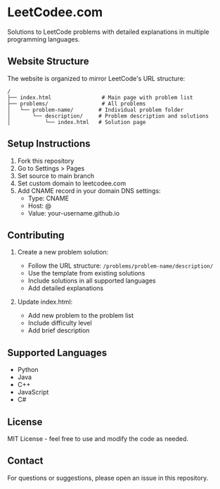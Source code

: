 # LeetCodee.com

Solutions to LeetCode problems with detailed explanations in multiple programming languages.

## Website Structure

The website is organized to mirror LeetCode's URL structure:

```
/
├── index.html                # Main page with problem list
├── problems/                 # All problems
│   └── problem-name/        # Individual problem folder
│       └── description/     # Problem description and solutions
│           └── index.html   # Solution page
```

## Setup Instructions

1. Fork this repository
2. Go to Settings > Pages
3. Set source to main branch
4. Set custom domain to leetcodee.com
5. Add CNAME record in your domain DNS settings:
   - Type: CNAME
   - Host: @
   - Value: your-username.github.io

## Contributing

1. Create a new problem solution:
   - Follow the URL structure: `/problems/problem-name/description/`
   - Use the template from existing solutions
   - Include solutions in all supported languages
   - Add detailed explanations

2. Update index.html:
   - Add new problem to the problem list
   - Include difficulty level
   - Add brief description

## Supported Languages

- Python
- Java
- C++
- JavaScript
- C#

## License

MIT License - feel free to use and modify the code as needed.

## Contact

For questions or suggestions, please open an issue in this repository. 